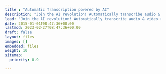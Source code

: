 ```yaml
---
title : "Automatic Transcription powered by AI"
description: "Join the AI revolution! Automatically transcribe audio & video recordings. Secure, accurate & super fast."
lead: "Join the AI revolution! Automatically transcribe audio & video recordings. Secure, accurate & super fast."
date: 2015-01-01T08:47:36+00:00
lastmod: 2023-02-27T08:47:36+00:00
draft: false
layout: files
images: []
embedded: files
weight: 10
sitemap:
  priority: 0.9

---
```

